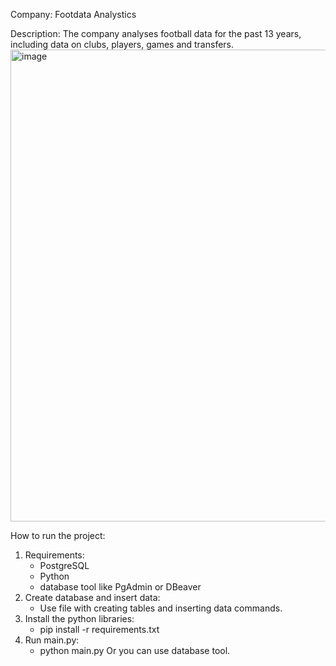 Company: Footdata Analystics

Description: The company analyses football data for the past 13 years, including data on clubs, players, games and transfers.
<img width="1160" height="755" alt="image" src="https://github.com/user-attachments/assets/44bdcc93-ab1b-426e-9b91-47a215b00ad9" />

How to run the project:
  1. Requirements:
      - PostgreSQL
      - Python
      - database tool like PgAdmin or DBeaver
  2. Create database and insert data:
      - Use file with creating tables and inserting data commands.  
  3. Install the python libraries:
      - pip install -r requirements.txt
  4. Run main.py:
      - python main.py
     Or you can use database tool.
